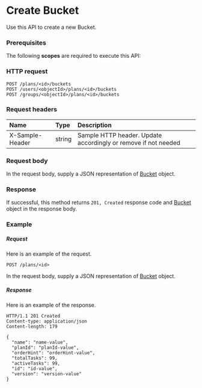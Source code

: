 # Create Bucket

Use this API to create a new Bucket.
### Prerequisites
The following **scopes** are required to execute this API: 
### HTTP request
<!-- { "blockType": "ignored" } -->
```http
POST /plans/<id>/buckets
POST /users/<objectId>/plans/<id>/buckets
POST /groups/<objectId>/plans/<id>/buckets

```
### Request headers
| Name       | Type | Description|
|:---------------|:--------|:----------|
| X-Sample-Header  | string  | Sample HTTP header. Update accordingly or remove if not needed|

### Request body
In the request body, supply a JSON representation of [Bucket](../resources/bucket.md) object.


### Response
If successful, this method returns `201, Created` response code and [Bucket](../resources/bucket.md) object in the response body.

### Example
##### Request
Here is an example of the request.
<!-- {
  "blockType": "request",
  "name": "create_bucket_from_plan"
}-->
```http
POST /plans/<id>
```
In the request body, supply a JSON representation of [Bucket](../resources/bucket.md) object.
##### Response
Here is an example of the response.
<!-- {
  "blockType": "response",
  "truncated": false,
  "@odata.type": "microsoft.graph.bucket"
} -->
```http
HTTP/1.1 201 Created
Content-type: application/json
Content-length: 179

{
  "name": "name-value",
  "planId": "planId-value",
  "orderHint": "orderHint-value",
  "totalTasks": 99,
  "activeTasks": 99,
  "id": "id-value",
  "version": "version-value"
}
```

<!-- uuid: faee037f-3901-4abf-9ff1-aaa5e608c354
2015-10-21 09:22:00 UTC -->
<!-- {
  "type": "#page.annotation",
  "description": "Create Bucket",
  "keywords": "",
  "section": "documentation",
  "tocPath": ""
}-->